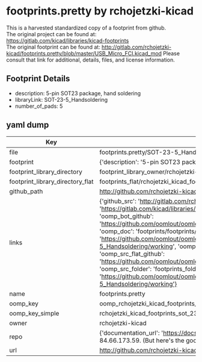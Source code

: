 # footprints.pretty by rchojetzki-kicad  
This is a harvested standardized copy of a footprint from github.  
The original project can be found at:  
https://gitlab.com/kicad/libraries/kicad-footprints  
The original footprint can be found at:
http://gitlab.com/rchojetzki-kicad/footprints.pretty/blob/master/USB_Micro_FCI.kicad_mod
Please consult that link for additional, details, files, and license information.  
## Footprint Details
* description: 5-pin SOT23 package, hand soldering  
* libraryLink: SOT-23-5_Handsoldering  
* number_of_pads: 5  
## yaml dump  
| Key | Value |  
| --- | --- |  
| file | footprints.pretty/SOT-23-5_Handsoldering.kicad_mod |  
| footprint | {'description': '5-pin SOT23 package, hand soldering', 'libraryLink': 'SOT-23-5_Handsoldering', 'number_of_pads': 5} |  
| footprint_library_directory | footprint_library_owner/rchojetzki-kicad_footprints.pretty |  
| footprint_library_directory_flat | footprints_flat/rchojetzki_kicad_footprints_sot_23_5_handsoldering/working |  
| github_path | http://github.com/rchojetzki-kicad/footprints.pretty/blob/master/SOT-23-5_Handsoldering.kicad_mod |  
| links | {'github_src': 'http://gitlab.com/rchojetzki-kicad/footprints.pretty/blob/master/USB_Micro_FCI.kicad_mod', 'github_src_repo': 'https://gitlab.com/kicad/libraries/kicad-footprints', 'oomp_bot': 'footprints/rchojetzki_kicad_footprints_sot_23_5_handsoldering/working', 'oomp_bot_github': 'https://github.com/oomlout/oomlout_oomp_footprint_bot/tree/main/footprints/rchojetzki_kicad_footprints_sot_23_5_handsoldering/working', 'oomp_doc': 'footprints/footprints/rchojetzki-kicad/footprints/SOT-23-5_Handsoldering/working/', 'oomp_doc_github': 'https://github.com/oomlout/oomlout_oomp_footprint_doc/tree/main/footprints/footprints/rchojetzki-kicad/footprints/SOT-23-5_Handsoldering/working', 'oomp_src_flat': 'footprints_flat/footprints_flat/rchojetzki_kicad_footprints_sot_23_5_handsoldering/working', 'oomp_src_flat_github': 'https://github.com/oomlout/oomlout_oomp_footprint_src/tree/main/footprints_flat/rchojetzki_kicad_footprints_sot_23_5_handsoldering/working', 'oomp_src_folder': 'footprints_folder/footprints_folder/rchojetzki-kicad/footprints/SOT-23-5_Handsoldering/working', 'oomp_src_folder_github': 'https://github.com/oomlout/oomlout_oomp_footprint_src/tree/main/footprints_folder/rchojetzki-kicad/footprints/SOT-23-5_Handsoldering/working'} |  
| name | footprints.pretty |  
| oomp_key | oomp_rchojetzki_kicad_footprints_sot_23_5_handsoldering |  
| oomp_key_simple | rchojetzki_kicad_footprints_sot_23_5_handsoldering |  
| owner | rchojetzki-kicad |  
| repo | {'documentation_url': 'https://docs.github.com/rest/overview/resources-in-the-rest-api#rate-limiting', 'message': "API rate limit exceeded for 84.66.173.59. (But here's the good news: Authenticated requests get a higher rate limit. Check out the documentation for more details.)"} |  
| url | http://github.com/rchojetzki-kicad/footprints.pretty |  

